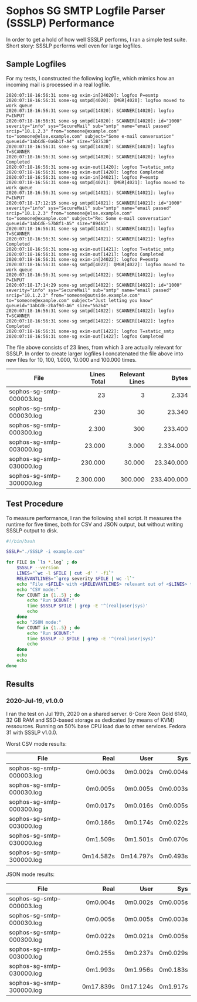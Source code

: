 # Sophos SG SMTP Logfile Parser (SSSLP) Performance

In order to get a hold of how well SSSLP performs, I ran a simple test suite. Short story: SSSLP performs well even for large logfiles.

## Sample Logfiles

For my tests, I constructed the following logfile, which mimics how an incoming mail is processed in a real logfile.

```text
2020:07:18-16:56:31 some-sg exim-in[24020]: logfoo P=esmtp
2020:07:18-16:56:31 some-sg smtpd[4020]: QMGR[4020]: logfoo moved to work queue
2020:07:18-16:56:31 some-sg smtpd[14020]: SCANNER[14020]: logfoo P=INPUT
2020:07:18-16:56:31 some-sg smtpd[14020]: SCANNER[14020]: id="1000" severity="info" sys="SecureMail" sub="smtp" name="email passed" srcip="10.1.2.3" from="someone@example.com" to="someone@else.example.com" subject="Some e-mail conversation" queueid="1abCdE-0a6b1f-A4" size="587538"
2020:07:18-16:56:31 some-sg smtpd[14020]: SCANNER[14020]: logfoo T=SCANNER
2020:07:18-16:56:31 some-sg smtpd[14020]: SCANNER[14020]: logfoo Completed
2020:07:18-16:56:31 some-sg exim-out[1420]: logfoo T=static_smtp
2020:07:18-16:56:31 some-sg exim-out[1420]: logfoo Completed
2020:07:18-16:56:31 some-sg exim-in[24021]: logfoo P=esmtp
2020:07:18-16:56:31 some-sg smtpd[4021]: QMGR[4021]: logfoo moved to work queue
2020:07:18-16:56:31 some-sg smtpd[14021]: SCANNER[14021]: logfoo P=INPUT
2020:07:18-17:12:15 some-sg smtpd[14021]: SCANNER[14021]: id="1000" severity="info" sys="SecureMail" sub="smtp" name="email passed" srcip="10.1.2.3" from="someone@else.example.com" to="someone@example.com" subject="Re: Some e-mail conversation" queueid="1abCdE-57b8f1-A5" size="89465"
2020:07:18-16:56:31 some-sg smtpd[14021]: SCANNER[14021]: logfoo T=SCANNER
2020:07:18-16:56:31 some-sg smtpd[14021]: SCANNER[14021]: logfoo Completed
2020:07:18-16:56:31 some-sg exim-out[1421]: logfoo T=static_smtp
2020:07:18-16:56:31 some-sg exim-out[1421]: logfoo Completed
2020:07:18-16:56:31 some-sg exim-in[24022]: logfoo P=esmtp
2020:07:18-16:56:31 some-sg smtpd[4022]: QMGR[4022]: logfoo moved to work queue
2020:07:18-16:56:31 some-sg smtpd[14022]: SCANNER[14022]: logfoo P=INPUT
2020:07:18-17:14:29 some-sg smtpd[14022]: SCANNER[14022]: id="1000" severity="info" sys="SecureMail" sub="smtp" name="email passed" srcip="10.1.2.3" from="someone@outside.example.com" to="someone@example.com" subject="Just letting you know" queueid="1abCdE-2baf9d-A6" size="56264"
2020:07:18-16:56:31 some-sg smtpd[14022]: SCANNER[14022]: logfoo T=SCANNER
2020:07:18-16:56:31 some-sg smtpd[14022]: SCANNER[14022]: logfoo Completed
2020:07:18-16:56:31 some-sg exim-out[1422]: logfoo T=static_smtp
2020:07:18-16:56:31 some-sg exim-out[1422]: logfoo Completed
```

The file above consists of 23 lines, from which 3 are actually relevant for SSSLP. In order to create larger logfiles I concatenated the file above into new files for 10, 100, 1.000, 10.000 and 100.000 times.

| File | Lines Total | Relevant Lines | Bytes |
| --- | ---:| ---:| ---:|
| sophos-sg-smtp-000003.log | 23 | 3 | 2.334 |
| sophos-sg-smtp-000030.log | 230 | 30 | 23.340 |
| sophos-sg-smtp-000300.log | 2.300 | 300 | 233.400 |
| sophos-sg-smtp-003000.log | 23.000 | 3.000 | 2.334.000 |
| sophos-sg-smtp-030000.log | 230.000 | 30.000 | 23.340.000 |
| sophos-sg-smtp-300000.log | 2.300.000 | 300.000 | 233.400.000 |

## Test Procedure

To measure performance, I ran the following shell script. It measures the runtime for five times, both for CSV and JSON output, but without writing SSSLP output to disk.

```bash
#!/bin/bash

SSSLP="./SSSLP -i example.com"

for FILE in `ls *.log` ; do
    $SSSLP --version
    LINES="`wc -l $FILE | cut -d' ' -f1`"
    RELEVANTLINES="`grep severity $FILE | wc -l`"
    echo "File <$FILE> with <$RELEVANTLINES> relevant out of <$LINES> total lines:"
    echo "CSV mode:"
    for COUNT in {1..5} ; do
        echo "Run $COUNT:"
        time $SSSLP $FILE | grep -E '^(real|user|sys)'
        echo
    done
    echo "JSON mode:"
    for COUNT in {1..5} ; do
        echo "Run $COUNT:"
        time $SSSLP -J $FILE | grep -E '^(real|user|sys)'
        echo
    done
    echo
    echo
done
```

## Results

### 2020-Jul-19, v1.0.0

I ran the test on Jul 19th, 2020 on a shared server. 6-Core Xeon Gold 6140, 32 GB RAM and SSD-based storage as dedicated (by means of KVM) ressources. Running on 50% base CPU load due to other services. Fedora 31 with SSSLP v1.0.0.

Worst CSV mode results:

| File | Real | User | Sys |
| --- | ---:| ---:| ---:|
| sophos-sg-smtp-000003.log | 0m0.003s | 0m0.002s | 0m0.004s |
| sophos-sg-smtp-000030.log | 0m0.005s | 0m0.005s | 0m0.003s |
| sophos-sg-smtp-000300.log | 0m0.017s | 0m0.016s | 0m0.005s |
| sophos-sg-smtp-003000.log | 0m0.186s | 0m0.174s | 0m0.022s |
| sophos-sg-smtp-030000.log | 0m1.509s | 0m1.501s | 0m0.070s |
| sophos-sg-smtp-300000.log | 0m14.582s | 0m14.797s | 0m0.493s |

JSON mode results:

| File | Real | User | Sys |
| --- | ---:| ---:| ---:|
| sophos-sg-smtp-000003.log | 0m0.004s | 0m0.002s | 0m0.005s |
| sophos-sg-smtp-000030.log | 0m0.005s | 0m0.005s | 0m0.003s |
| sophos-sg-smtp-000300.log | 0m0.022s | 0m0.021s | 0m0.005s |
| sophos-sg-smtp-003000.log | 0m0.255s | 0m0.237s | 0m0.029s |
| sophos-sg-smtp-030000.log | 0m1.993s | 0m1.956s | 0m0.183s |
| sophos-sg-smtp-300000.log | 0m17.839s | 0m17.124s | 0m1.917s |
